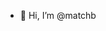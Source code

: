 - 👋 Hi, I’m @matchb


<!---
matchb/matchb is a ✨ special ✨ repository because its `README.md` (this file) appears on your GitHub profile.
You can click the Preview link to take a look at your changes.
--->
